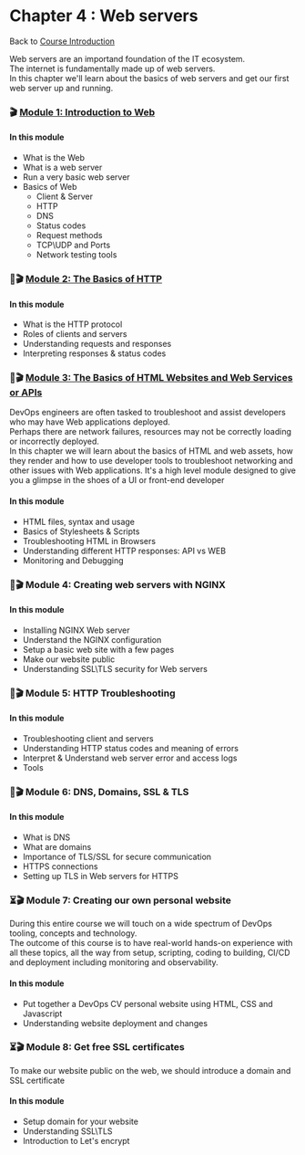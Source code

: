 # Chapter 4 : Web servers

Back to [Course Introduction](../../README.md)

Web servers are an importand foundation of the IT ecosystem. </br>
The internet is fundamentally made up of web servers. </br>
In this chapter we'll learn about the basics of web servers and get our first web server up and running. </br>

### 🎬 [Module 1: Introduction to Web](../../content/web/README.md)

#### In this module

* What is the Web
* What is a web server
* Run a very basic web server
* Basics of Web
  - Client & Server
  - HTTP 
  - DNS
  - Status codes
  - Request methods
  - TCP\UDP and Ports
  - Network testing tools

### 🚧🎬 [Module 2: The Basics of HTTP](../../content/web/http/README.md)

#### In this module

* What is the HTTP protocol
* Roles of clients and servers
* Understanding requests and responses
* Interpreting responses & status codes

### 🚧🎬 [Module 3: The Basics of HTML Websites and Web Services or APIs ](../../content/web/html/README.md)

DevOps engineers are often tasked to troubleshoot and assist developers who may have Web applications deployed. </br>
Perhaps there are network failures, resources may not be correctly loading or incorrectly deployed. </br>
In this chapter we will learn about the basics of HTML and web assets, how they render and how to use developer tools to troubleshoot networking and other issues with Web applications.  It's a high level module designed to give you a glimpse in the shoes of a UI or front-end developer

#### In this module

* HTML files, syntax and usage
* Basics of Stylesheets & Scripts
* Troubleshooting HTML in Browsers
* Understanding different HTTP responses: API vs WEB
* Monitoring and Debugging

### 🚧🎬 Module 4: Creating web servers with NGINX

#### In this module

* Installing NGINX Web server
* Understand the NGINX configuration
* Setup a basic web site with a few pages
* Make our website public
* Understanding SSL\TLS security for Web servers

### 🚧🎬 Module 5: HTTP Troubleshooting

#### In this module

* Troubleshooting client and servers 
* Understanding HTTP status codes and meaning of errors
* Interpret & Understand web server error and access logs
* Tools

### 🚧🎬 Module 6: DNS, Domains, SSL & TLS

#### In this module

* What is DNS
* What are domains
* Importance of TLS/SSL for secure communication  
* HTTPS connections
* Setting up TLS in Web servers for HTTPS

### ⏳🎬 Module 7: Creating our own personal website

During this entire course we will touch on a wide spectrum of DevOps tooling, concepts and technology. </br>
The outcome of this course is to have real-world hands-on experience with all these topics, all the way from setup, scripting, coding to building, CI/CD and deployment including monitoring and observability. </br>

#### In this module

* Put together a DevOps CV personal website using HTML, CSS and Javascript
* Understanding website deployment and changes

### ⏳🎬 Module 8: Get free SSL certificates

To make our website public on the web, we should introduce a domain and SSL certificate

#### In this module

* Setup domain for your website
* Understanding SSL\TLS
* Introduction to Let's encrypt
